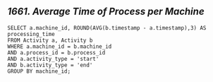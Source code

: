 *1661. Average Time of Process per Machine*
---------------------------------------------
```
SELECT a.machine_id, ROUND(AVG(b.timestamp - a.timestamp),3) AS processing_time
FROM Activity a, Activity b
WHERE a.machine_id = b.machine_id 
AND a.process_id = b.process_id 
AND a.activity_type = 'start' 
AND b.activity_type = 'end'
GROUP BY machine_id;
```